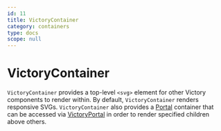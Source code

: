 ```yaml
---
id: 11
title: VictoryContainer
category: containers
type: docs
scope: null
---
```

# VictoryContainer

`VictoryContainer` provides a top-level `<svg>` element for other Victory components to render within.
By default, `VictoryContainer` renders responsive SVGs. `VictoryContainer` also provides a [Portal][]
container that can be accessed via [VictoryPortal][] in order to render specified children above others.

[VictoryPortal]: /docs/victory-portal
[Portal]: https://github.com/FormidableLabs/victory/blob/master/packages/victory-core/src/victory-portal/portal.js
